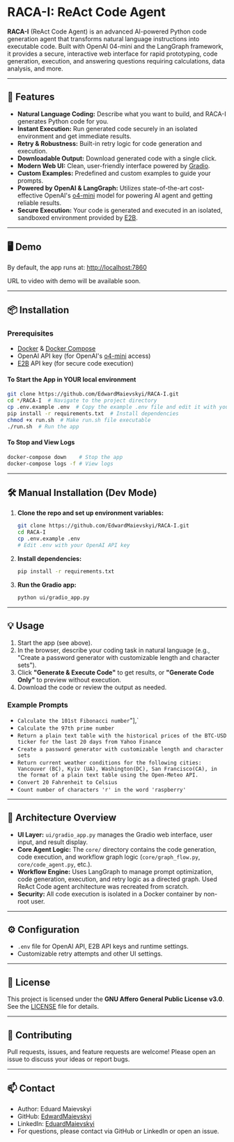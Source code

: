 # RACA-I: ReAct Code Agent

**RACA-I** (ReAct Code Agent) is an advanced AI-powered Python code generation agent that transforms natural language instructions into executable code. Built with OpenAI 04-mini and the LangGraph framework, it provides a secure, interactive web interface for rapid prototyping, code generation, execution, and answering questions requiring calculations, data analysis, and more.

---

## 🚀 Features

- **Natural Language Coding:** Describe what you want to build, and RACA-I generates Python code for you.
- **Instant Execution:** Run generated code securely in an isolated environment and get immediate results.
- **Retry & Robustness:** Built-in retry logic for code generation and execution.
- **Downloadable Output:** Download generated code with a single click.
- **Modern Web UI:** Clean, user-friendly interface powered by [Gradio](https://gradio.app/).
- **Custom Examples:** Predefined and custom examples to guide your prompts.
- **Powered by OpenAI & LangGraph:** Utilizes state-of-the-art cost-effective OpenAI's [o4-mini](https://platform.openai.com/docs/models/o4-mini) model for powering AI agent and getting reliable results.
- **Secure Execution:** Your code is generated and executed in an isolated, sandboxed environment provided by [E2B](https://e2b.dev/).

---

## 🖥️ Demo

By default, the app runs at: [http://localhost:7860](http://localhost:7860)

URL to video with demo will be available soon.

---

## 📦 Installation

### Prerequisites

- [Docker](https://www.docker.com/) & [Docker Compose](https://docs.docker.com/compose/)
- OpenAI API key (for OpenAI's [o4-mini](https://platform.openai.com/docs/models/o4-mini) access)
- [E2B](https://e2b.dev/) API key (for secure code execution)

#### To Start the App in YOUR local environment

```bash
git clone https://github.com/EdwardMaievskyi/RACA-I.git
cd */RACA-I  # Navigate to the project directory
cp .env.example .env  # Copy the example .env file and edit it with your OpenAI API key
pip install -r requirements.txt  # Install dependencies
chmod +x run.sh  # Make run.sh file executable
./run.sh  # Run the app
```

#### To Stop and View Logs

```bash
docker-compose down    # Stop the app
docker-compose logs -f # View logs
```

---

## 🛠️ Manual Installation (Dev Mode)

1. **Clone the repo and set up environment variables:**
   ```bash
   git clone https://github.com/EdwardMaievskyi/RACA-I.git
   cd RACA-I
   cp .env.example .env
   # Edit .env with your OpenAI API key
   ```

2. **Install dependencies:**
   ```bash
   pip install -r requirements.txt
   ```

3. **Run the Gradio app:**
   ```bash
   python ui/gradio_app.py
   ```

---

## 💡 Usage

1. Start the app (see above).
2. In the browser, describe your coding task in natural language (e.g., "Create a password generator with customizable length and character sets").
3. Click **"Generate & Execute Code"** to get results, or **"Generate Code Only"** to preview without execution.
4. Download the code or review the output as needed.

### Example Prompts

- `Calculate the 101st Fibonacci number`"],`
- `Calculate the 97th prime number`
- `Return a plain text table with the historical prices of the BTC-USD ticker for the last 20 days from Yahoo Finance`
- `Create a password generator with customizable length and character sets`
- `Return current weather conditions for the following cities: Vancouver (BC), Kyiv (UA), Washington(DC), San Francisco(CA), in the format of a plain text table using the Open-Meteo API.`
- `Convert 20 Fahrenheit to Celsius`
- `Count number of characters 'r' in the word 'raspberry'`

---

## 🧩 Architecture Overview

- **UI Layer:** `ui/gradio_app.py` manages the Gradio web interface, user input, and result display.
- **Core Agent Logic:** The `core/` directory contains the code generation, code execution, and workflow graph logic (`core/graph_flow.py`, `core/code_agent.py`, etc.).
- **Workflow Engine:** Uses LangGraph to manage prompt optimization, code generation, execution, and retry logic as a directed graph. Used ReAct Code agent architecture was recreated from scratch.
- **Security:** All code execution is isolated in a Docker container by non-root user.

---

## ⚙️ Configuration

- `.env` file for OpenAI API, E2B API keys and runtime settings.
- Customizable retry attempts and other UI settings.

---

## 📝 License

This project is licensed under the **GNU Affero General Public License v3.0**. See the [LICENSE](LICENSE) file for details.

---

## 🤝 Contributing

Pull requests, issues, and feature requests are welcome! Please open an issue to discuss your ideas or report bugs.

---

## 📫 Contact

- Author: Eduard Maievskyi
- GitHub: [EdwardMaievskyi](https://github.com/EdwardMaievskyi)
- LinkedIn: [EduardMaievskyi](https://www.linkedin.com/in/eduard-maievskyi-phd/)
- For questions, please contact via GitHub or LinkedIn or open an issue.
